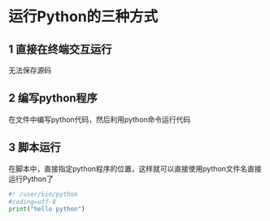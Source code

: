 # 运行Python的三种方式

## 1 直接在终端交互运行

无法保存源码

## 2 编写python程序

在文件中编写python代码，然后利用python命令运行代码

## 3 脚本运行

在脚本中，直接指定python程序的位置，这样就可以直接使用python文件名直接运行Python了

```python
#! /user/bin/python
#coding=utf-8
print("hello python")
```


